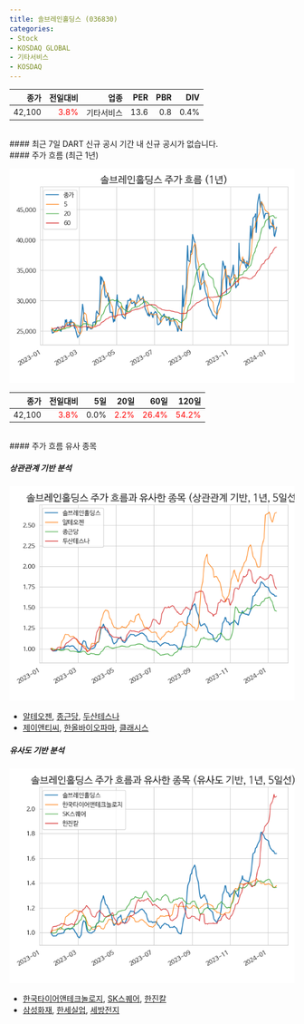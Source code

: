```yaml
---
title: 솔브레인홀딩스 (036830)
categories:
- Stock
- KOSDAQ GLOBAL
- 기타서비스
- KOSDAQ
---
```


|**종가**|**전일대비**|**업종**|**PER**|**PBR**|**DIV**|
|-------:|-----------:|-------:|------:|------:|------:|
|42,100|<span style="color: red">3.8%</span>|기타서비스|13.6|0.8|0.4%|

<!-- more -->

<br>
#### 최근 7일 DART 신규 공시
기간 내 신규 공시가 없습니다.

<br>
#### 주가 흐름 (최근 1년)

![036830](/assets/images/stock/036830.png)

|**종가**|**전일대비**|**5일**|**20일**|**60일**|**120일**|
|---:|-------:|--:|---:|---:|----:|
|42,100|<span style="color: red">3.8%</span>|0.0%|<span style="color: red">2.2%</span>|<span style="color: red">26.4%</span>|<span style="color: red">54.2%</span>|

<br>
#### 주가 흐름 유사 종목

##### 상관관계 기반 분석

![036830](/assets/images/stock/036830_corr.png)
- [알테오젠](/196170/), [종근당](/185750/), [두산테스나](/131970/)
- [제이앤티씨](/204270/), [한올바이오파마](/009420/), [클래시스](/214150/)

##### 유사도 기반 분석

![036830](/assets/images/stock/036830_sim.png)
- [한국타이어앤테크놀로지](/161390/), [SK스퀘어](/402340/), [한진칼](/180640/)
- [삼성화재](/000810/), [한세실업](/105630/), [세방전지](/004490/)